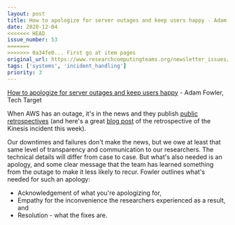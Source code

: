 ```yaml
---
layout: post
title: How to apologize for server outages and keep users happy - Adam Fowler, Tech Target
date: 2020-12-04
<<<<<<< HEAD
issue_number: 53
=======
>>>>>>> 0a34fe0... First go at item pages
original_url: https://www.researchcomputingteams.org/newsletter_issues/0053
tags: ['systems', 'incident_handling']
priority: 3
---
```


<!-- markdownlint-disable MD033 -->
<!-- markdownlint-disable MD041 -->
<!-- markdownlint-disable MD049 -->

[How to apologize for server outages and keep users happy](https://searchitoperations.techtarget.com/tip/How-to-apologize-for-server-outages-and-keep-users-happy) - Adam Fowler, Tech Target

When AWS has an outage, it's in the news and they publish [public retrospectives](https://aws.amazon.com/message/11201/) (and here's a great [blog post](https://cloudirregular.substack.com/p/the-cold-reality-of-the-kinesis-incident) of the retrospective of the Kinesis incident this week).

Our downtimes and failures don't make the news, but we owe at least that same level of transparency and communication to our researchers. The technical details will differ from case to case. But what's also needed is an apology, and some clear message that the team has learned something from the outage to make it less likely to recur. Fowler outlines what's needed for such an apology:

- Acknowledgement of what you're apologizing for,
- Empathy for the inconvenience the researchers experienced as a result, and
- Resolution - what the fixes are.